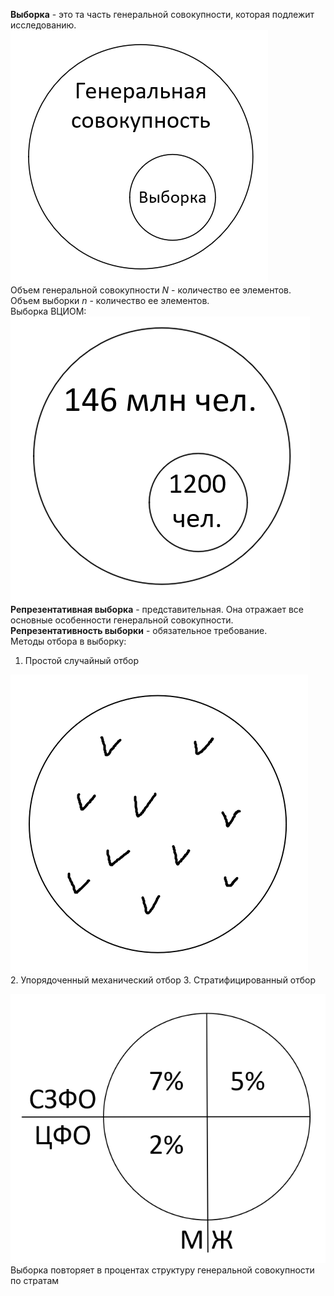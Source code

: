 **Выборка** - это та часть генеральной совокупности, которая подлежит исследованию.  
![Генеральная совокупность и выборка](../Pictures/02_01.%20Генеральная%20совокупность%20и%20выборка.png)  
Объем генеральной совокупности $N$ - количество ее элементов.  
Объем выборки $n$ - количество ее элементов.  
Выборка ВЦИОМ:  
![Выборка ВЦИОМ](../Pictures/02_02.%20Выборка%20ВЦИОМ.png)  
**Репрезентативная выборка** - представительная. Она отражает все основные особенности генеральной совокупности. **Репрезентативность выборки** - обязательное требование.  
Методы отбора в выборку:  
1. Простой случайный отбор
  
![Простой случайный отбор](../Pictures/02_03.%20Простой%20случайный%20отбор.png)  
2. Упорядоченный механический отбор
3. Стратифицированный отбор
  
![Стратифицированный отбор](../Pictures/02_04.%20Стратифицированный%20отбор.png)  
Выборка повторяет в процентах структуру генеральной совокупности по стратам
